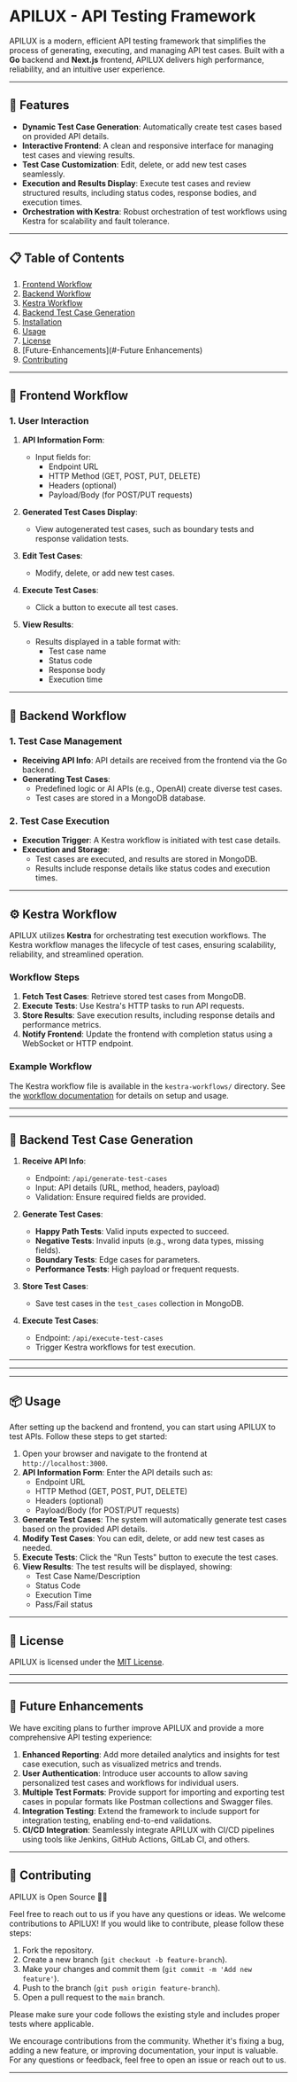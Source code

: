 # APILUX - API Testing Framework

APILUX is a modern, efficient API testing framework that simplifies the process of generating, executing, and managing API test cases. Built with a **Go** backend and **Next.js** frontend, APILUX delivers high performance, reliability, and an intuitive user experience.

---

## 🚀 Features

- **Dynamic Test Case Generation**: Automatically create test cases based on provided API details.
- **Interactive Frontend**: A clean and responsive interface for managing test cases and viewing results.
- **Test Case Customization**: Edit, delete, or add new test cases seamlessly.
- **Execution and Results Display**: Execute test cases and review structured results, including status codes, response bodies, and execution times.
- **Orchestration with Kestra**: Robust orchestration of test workflows using Kestra for scalability and fault tolerance.

---

## 📋 Table of Contents

1. [Frontend Workflow](#-frontend-workflow)
2. [Backend Workflow](#-backend-workflow)
3. [Kestra Workflow](#-kestra-workflow)
4. [Backend Test Case Generation](#-backend-test-case-generation)
5. [Installation](#-installation)
6. [Usage](#-usage)
7. [License](#-license)
8. [Future-Enhancements](#-Future Enhancements)
9. [Contributing](#-contributing)

---

## 🔄 Frontend Workflow

### **1. User Interaction**
1. **API Information Form**:
   - Input fields for:
     - Endpoint URL
     - HTTP Method (GET, POST, PUT, DELETE)
     - Headers (optional)
     - Payload/Body (for POST/PUT requests)

2. **Generated Test Cases Display**:
   - View autogenerated test cases, such as boundary tests and response validation tests.

3. **Edit Test Cases**:
   - Modify, delete, or add new test cases.

4. **Execute Test Cases**:
   - Click a button to execute all test cases.

5. **View Results**:
   - Results displayed in a table format with:
     - Test case name
     - Status code
     - Response body
     - Execution time

---

## 🔧 Backend Workflow

### **1. Test Case Management**
- **Receiving API Info**: API details are received from the frontend via the Go backend.
- **Generating Test Cases**:
  - Predefined logic or AI APIs (e.g., OpenAI) create diverse test cases.
  - Test cases are stored in a MongoDB database.

### **2. Test Case Execution**
- **Execution Trigger**: A Kestra workflow is initiated with test case details.
- **Execution and Storage**:
  - Test cases are executed, and results are stored in MongoDB.
  - Results include response details like status codes and execution times.

---

## ⚙️ Kestra Workflow

APILUX utilizes **Kestra** for orchestrating test execution workflows. The Kestra workflow manages the lifecycle of test cases, ensuring scalability, reliability, and streamlined operation.

### **Workflow Steps**
1. **Fetch Test Cases**: Retrieve stored test cases from MongoDB.
2. **Execute Tests**: Use Kestra's HTTP tasks to run API requests.
3. **Store Results**: Save execution results, including response details and performance metrics.
4. **Notify Frontend**: Update the frontend with completion status using a WebSocket or HTTP endpoint.

### **Example Workflow**
The Kestra workflow file is available in the `kestra-workflows/` directory. See the [workflow documentation](#kestra-workflow) for details on setup and usage.

---

---

## 📂 Backend Test Case Generation

1. **Receive API Info**:
   - Endpoint: `/api/generate-test-cases`
   - Input: API details (URL, method, headers, payload)
   - Validation: Ensure required fields are provided.

2. **Generate Test Cases**:
   - **Happy Path Tests**: Valid inputs expected to succeed.
   - **Negative Tests**: Invalid inputs (e.g., wrong data types, missing fields).
   - **Boundary Tests**: Edge cases for parameters.
   - **Performance Tests**: High payload or frequent requests.

3. **Store Test Cases**:
   - Save test cases in the `test_cases` collection in MongoDB.

4. **Execute Test Cases**:
   - Endpoint: `/api/execute-test-cases`
   - Trigger Kestra workflows for test execution.

---

<!-- ## 🛠 Installation

### Prerequisites
- **Backend**: 
  - Go (v1.19+)
  - MongoDB (v4+)
- **Frontend**:
  - Node.js (v14+)
  - NPM or Yarn
- **Workflow**: 
  - Kestra server

### Steps

#### 1. Backend Setup
1. Clone the repository:
   ```bash
   git clone https://github.com/prnvtripathi/apilux
   cd APILUX/backend -->
 ---
 ---

## 📦 Usage

After setting up the backend and frontend, you can start using APILUX to test APIs. Follow these steps to get started:

1. Open your browser and navigate to the frontend at `http://localhost:3000`.
2. **API Information Form**: Enter the API details such as:
   - Endpoint URL
   - HTTP Method (GET, POST, PUT, DELETE)
   - Headers (optional)
   - Payload/Body (for POST/PUT requests)
3. **Generate Test Cases**: The system will automatically generate test cases based on the provided API details.
4. **Modify Test Cases**: You can edit, delete, or add new test cases as needed.
5. **Execute Tests**: Click the "Run Tests" button to execute the test cases.
6. **View Results**: The test results will be displayed, showing:
   - Test Case Name/Description
   - Status Code
   - Execution Time
   - Pass/Fail status

---

## 📄 License

APILUX is licensed under the [MIT License](https://opensource.org/licenses/MIT). 

---
---

## 🎯 Future Enhancements

We have exciting plans to further improve APILUX and provide a more comprehensive API testing experience:

1. **Enhanced Reporting**: Add more detailed analytics and insights for test case execution, such as visualized metrics and trends.
2. **User Authentication**: Introduce user accounts to allow saving personalized test cases and workflows for individual users.
3. **Multiple Test Formats**: Provide support for importing and exporting test cases in popular formats like Postman collections and Swagger files.
4. **Integration Testing**: Extend the framework to include support for integration testing, enabling end-to-end validations.
5. **CI/CD Integration**: Seamlessly integrate APILUX with CI/CD pipelines using tools like Jenkins, GitHub Actions, GitLab CI, and others.

---



## 🤝 Contributing

APILUX is Open Source 🥳🥳 

Feel free to reach out to us if you have any questions or ideas.
We welcome contributions to APILUX! If you would like to contribute, please follow these steps:

1. Fork the repository.
2. Create a new branch (`git checkout -b feature-branch`).
3. Make your changes and commit them (`git commit -m 'Add new feature'`).
4. Push to the branch (`git push origin feature-branch`).
5. Open a pull request to the `main` branch.

Please make sure your code follows the existing style and includes proper tests where applicable.

We encourage contributions from the community. Whether it's fixing a bug, adding a new feature, or improving documentation, your input is valuable.
For any questions or feedback, feel free to open an issue or reach out to us.

---
